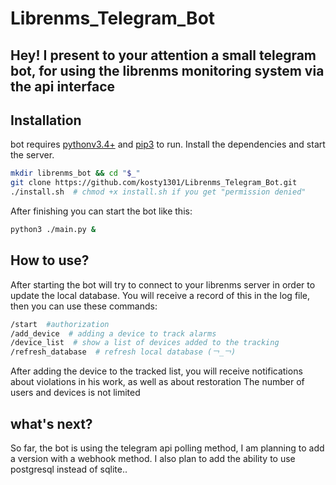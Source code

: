 # Librenms_Telegram_Bot
## Hey! I present to your attention a small telegram bot, for using the librenms monitoring system via the api interface

## Installation

bot requires [pythonv3.4+](https://www.python.org/) and [pip3](https://pypi.org/project/pip/) to run.
Install the dependencies and start the server.

```sh
mkdir librenms_bot && cd "$_"
git clone https://github.com/kosty1301/Librenms_Telegram_Bot.git
./install.sh  # chmod +x install.sh if you get "permission denied"
```
After finishing you can start the bot like this:
```sh
python3 ./main.py &
```
## How to use?
After starting the bot will try to connect to your librenms server in order to update the local database.
You will receive a record of this in the log file, then you can use these commands:
```sh
/start  #authorization
/add_device  # adding a device to track alarms
/device_list  # show a list of devices added to the tracking
/refresh_database  # refresh local database (￢_￢)
```
After adding the device to the tracked list,
you will receive notifications about violations in his work, as well as about restoration
The number of users and devices is not limited

## what's next?
So far, the bot is using the telegram api polling method,
I am planning to add a version with a webhook method.
I also plan to add the ability to use postgresql instead of sqlite..
